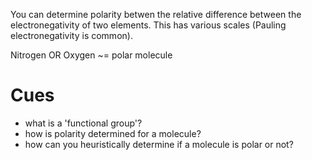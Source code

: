 You can determine polarity betwen the relative difference between the electronegativity of two elements. This has various scales (Pauling electronegativity is common).

Nitrogen OR Oxygen ~= polar molecule

# Cues
- what is a 'functional group'?
- how is polarity determined for a molecule?
- how can you heuristically determine if a molecule is polar or not?
